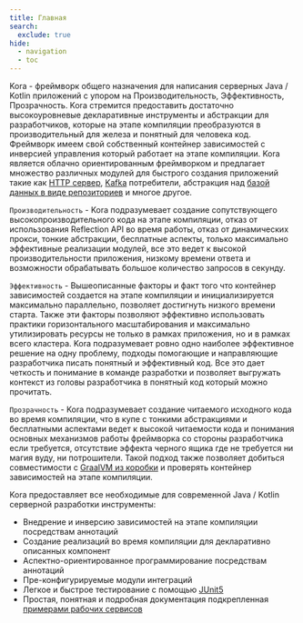 ```yaml
---
title: Главная
search:
  exclude: true
hide:
  - navigation
  - toc
---
```


Kora - фреймворк общего назначения для написания серверных Java / Kotlin приложений с упором на Производительность, Эффективность, Прозрачность.
Kora стремится предоставить достаточно высокоуровневые декларативные инструменты и абстракции для разработчиков, 
которые на этапе компиляции преобразуются в производительный для железа и понятный для человека код.
Фреймворк имеем свой собственный контейнер зависимостей с инверсией управления который работает на этапе компиляции.
Kora является облачно ориентированным фреймворком и предлагает
множество различных модулей для быстрого создания приложений такие как [HTTP сервер](documentation/http-server.md), 
[Kafka](documentation/kafka.md) потребители, 
абстракция над [базой данных в виде репозиториев](documentation/database-common.md) 
и многое другое.

`Производительность` - Kora подразумевает создание сопутствующего высокопроизводительного кода на этапе компиляции, 
отказ от использования Reflection API во время работы, отказ от динамических прокси, тонкие абстракции, бесплатные аспекты,
только максимально эффективные реализации модулей, все это ведет к высокой производительности приложения, 
низкому времени ответа и возможности обрабатывать большое количество запросов в секунду.

`Эффективность` - Вышеописанные факторы и факт того что контейнер зависимостей создается 
на этапе компиляции и инициализируется максимально параллельно, позволяет достигнуть низкого времени старта.
Также эти факторы позволяют эффективно использовать практики горизонтального масштабирования 
и максимально утилизировать ресурсы не только в рамках приложения, но и в рамках всего кластера.
Kora подразумевает ровно одно наиболее эффективное решение на одну проблему, 
подходы помогающие и направляющие разработчика писать понятный и эффективный код.
Все это дает четкость и понимание в команде разработки
и позволяет выгружать контекст из головы разработчика в понятный код который можно прочитать.

`Прозрачность` - Kora подразумевает создание читаемого исходного кода во время компиляции, 
что в купе с тонкими абстракциями и бесплатными аспектами ведет к высокой читаемости кода 
и понимания основных механизмов работы фреймворка со стороны разработчика если требуется, 
отсутствие эффекта черного ящика где не требуется ни магия вуду, ни потрошители.
Такой подход также позволяет добиться совместимости с [GraalVM из коробки](documentation/graalvm-native.md) и проверять контейнер зависимостей на этапе компиляции.

Kora предоставляет все необходимые для современной Java / Kotlin серверной разработки инструменты:

- Внедрение и инверсию зависимостей на этапе компиляции посредствам аннотаций
- Создание реализаций во время компиляции для декларативно описанных компонент
- Аспектно-ориентированное программирование посредствам аннотаций
- Пре-конфигурируемые модули интеграций
- Легкое и быстрое тестирование с помощью [JUnit5](documentation/junit5.md)
- Простая, понятная и подробная документация подкрепленная [примерами рабочих сервисов](examples/kora-examples.md)
